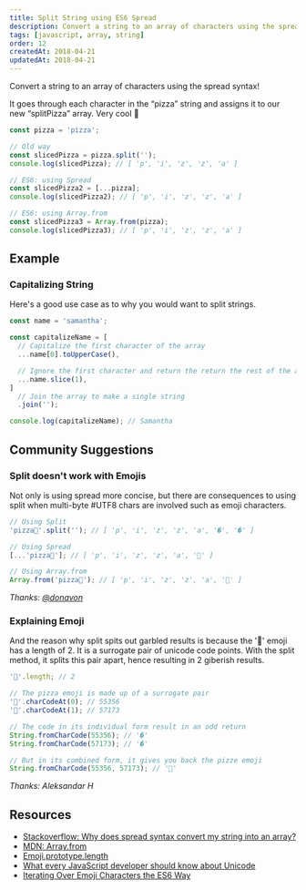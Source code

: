 ```yaml
---
title: Split String using ES6 Spread
description: Convert a string to an array of characters using the spread syntax.
tags: [javascript, array, string]
order: 12
createdAt: 2018-04-21
updatedAt: 2018-04-21
---
```


Convert a string to an array of characters using the spread syntax!

It goes through each character in the “pizza” string and assigns it to our new “splitPizza” array. Very cool 🤩

```javascript
const pizza = 'pizza';

// Old way
const slicedPizza = pizza.split('');
console.log(slicedPizza); // [ 'p', 'i', 'z', 'z', 'a' ]

// ES6: using Spread
const slicedPizza2 = [...pizza];
console.log(slicedPizza2); // [ 'p', 'i', 'z', 'z', 'a' ]

// ES6: using Array.from
const slicedPizza3 = Array.from(pizza);
console.log(slicedPizza3); // [ 'p', 'i', 'z', 'z', 'a' ]
```

## Example

### Capitalizing String

Here's a good use case as to why you would want to split strings.

```javascript
const name = 'samantha';

const capitalizeName = [
  // Capitalize the first character of the array
  ...name[0].toUpperCase(),

  // Ignore the first character and return the return the rest of the array
  ...name.slice(1),
]
  // Join the array to make a single string
  .join('');

console.log(capitalizeName); // Samantha
```

## Community Suggestions

### Split doesn't work with Emojis

Not only is using spread more concise, but there are consequences to using split when multi-byte #UTF8 chars are involved such as emoji characters.

```javascript
// Using Split
'pizza🍕'.split(''); // [ 'p', 'i', 'z', 'z', 'a', '�', '�' ]

// Using Spread
[...'pizza🍕']; // [ 'p', 'i', 'z', 'z', 'a', '🍕' ]

// Using Array.from
Array.from('pizza🍕'); // [ 'p', 'i', 'z', 'z', 'a', '🍕' ]
```

_Thanks: [@donavon](https://twitter.com/donavon/status/987764794320093185)_

### Explaining Emoji

And the reason why split spits out garbled results is because the '🍕' emoji has a length of 2. It is a surrogate pair of unicode code points. With the split method, it splits this pair apart, hence resulting in 2 giberish results.

```javascript
'🍕'.length; // 2

// The pizza emoji is made up of a surrogate pair
'🍕'.charCodeAt(0); // 55356
'🍕'.charCodeAt(1); // 57173

// The code in its individual form result in an odd return
String.fromCharCode(55356); // '�'
String.fromCharCode(57173); // '�'

// But in its combined form, it gives you back the pizze emoji
String.fromCharCode(55356, 57173); // '🍕'
```

_Thanks: Aleksandar H_

## Resources

- [Stackoverflow: Why does spread syntax convert my string into an array?](https://stackoverflow.com/questions/44900175/why-does-spread-syntax-convert-my-string-into-an-array)
- [MDN: Array.from](https://developer.mozilla.org/en-US/docs/Web/JavaScript/Reference/Global_Objects/Array/from)
- [Emoji.prototype.length](https://www.contentful.com/blog/2016/12/06/unicode-javascript-and-the-emoji-family/)
- [What every JavaScript developer should know about Unicode](https://dmitripavlutin.com/what-every-javascript-developer-should-know-about-unicode/)
- [Iterating Over Emoji Characters the ES6 Way](https://medium.com/@giltayar/iterating-over-emoji-characters-the-es6-way-f06e4589516)
